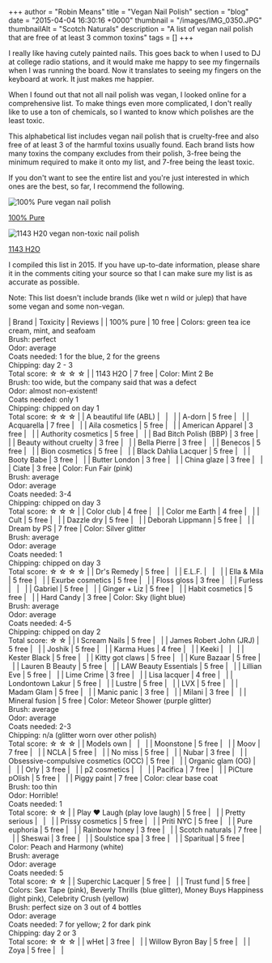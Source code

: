 +++
author = "Robin Means"
title = "Vegan Nail Polish"
section = "blog"
date = "2015-04-04 16:30:16 +0000"
thumbnail = "/images/IMG_0350.JPG"
thumbnailAlt = "Scotch Naturals"
description = "A list of vegan nail polish that are free of at least 3 common toxins"
tags = []
+++

I really like having cutely painted nails. This goes back to when I used to DJ at college radio stations, and it would make me happy to see my fingernails when I was running the board. Now it translates to seeing my fingers on the keyboard at work. It just makes me happier.

When I found out that not all nail polish was vegan, I looked online for a comprehensive list. To make things even more complicated, I don't really like to use a ton of chemicals, so I wanted to know which polishes are the least toxic.

This alphabetical list includes vegan nail polish that is cruelty-free and also free of at least 3 of the harmful toxins usually found. Each brand lists how many toxins the company excludes from their polish, 3-free being the minimum required to make it onto my list, and 7-free being the least toxic.

If you don't want to see the entire list and you're just interested in which ones are the best, so far, I recommend the following.

![100% Pure vegan nail polish](/images/100pure5.jpg)

[100% Pure](http://www.100percentpure.com/collections/nail-polishes)

![1143 H20 vegan non-toxic nail polish](/images/IMG_0673.JPG)

[1143 H2O](http://www.1143nails.com/)

I compiled this list in 2015. If you have up-to-date information, please share it in the comments citing your source so that I can make sure my list is as accurate as possible.

Note: This list doesn't include brands (like wet n wild or julep) that have some vegan and some non-vegan.

| Brand | Toxicity | Reviews |
| 100% pure | 10 free | Colors: green tea ice cream, mint, and seafoam  
Brush: perfect  
Odor: average   
Coats needed: 1 for the blue, 2 for the greens  
Chipping: day 2 - 3  
Total score: ☆ ☆ ☆ ☆ |
| 1143 H2O | 7 free | Color: Mint 2 Be  
Brush: too wide, but the company said that was a defect   
Odor: almost non-existent!   
Coats needed: only 1  
Chipping: chipped on day 1  
Total score: ☆ ☆ ☆ |
| A beautiful life (ABL) | &nbsp; | &nbsp; |
| A-dorn | 5 free | &nbsp; |
| Acquarella | 7 free | &nbsp; |
| Aila cosmetics | 5 free | &nbsp; |
| American Apparel | 3 free | &nbsp; |
| Authority cosmetics | 5 free | &nbsp; |
| Bad Bitch Polish (BBP) | 3 free | &nbsp; |
| Beauty without cruelty | 3 free | &nbsp; |
| Bella Pierre | 3 free | &nbsp; |
| Benecos | 5 free | &nbsp; |
| Bion cosmetics | 5 free | &nbsp; |
| Black Dahlia Lacquer | 5 free | &nbsp; |
| Booty Babe | 3 free | &nbsp; |
| Butter London | 3 free | &nbsp; |
| China glaze | 3 free | &nbsp; |
| Ciate | 3 free | Color: Fun Fair (pink)  
Brush: average   
Odor: average   
Coats needed: 3-4  
Chipping: chipped on day 3  
Total score: ☆ ☆ ☆ |
| Color club | 4 free | &nbsp; |
| Color me Earth | 4 free | &nbsp; |
| Cult | 5 free | &nbsp; |
| Dazzle dry | 5 free | &nbsp; |
| Deborah Lippmann | 5 free | &nbsp; |
| Dream by PS | 7 free | Color: Silver glitter  
Brush: average  
Odor: average   
Coats needed: 1  
Chipping: chipped on day 3  
Total score: ☆ ☆ ☆ ☆ |
| Dr's Remedy | 5 free | &nbsp; |
| E.L.F. | &nbsp; | &nbsp; |
| Ella & Mila | 5 free | &nbsp; |
| Exurbe cosmetics | 5 free | &nbsp; |
| Floss gloss | 3 free | &nbsp; |
| Furless | &nbsp; | &nbsp; |
| Gabriel | 5 free | &nbsp; |
| Ginger + Liz | 5 free | &nbsp; |
| Habit cosmetics | 5 free | &nbsp; |
| Hard Candy | 3 free | Color: Sky (light blue)  
Brush: average  
Odor: average   
Coats needed: 4-5  
Chipping: chipped on day 2  
Total score: ☆ ☆ |
| I Scream Nails | 5 free | &nbsp; |
| James Robert John (JRJ) | 5 free | &nbsp; |
| Joshik | 5 free | &nbsp; |
| Karma Hues | 4 free | &nbsp; |
| Keeki | &nbsp; | &nbsp; |
| Kester Black | 5 free | &nbsp; |
| Kitty got claws | 5 free | &nbsp; |
| Kure Bazaar | 5 free | &nbsp; |
| Lauren B Beauty | 5 free | &nbsp; |
| LAW Beauty Essentials | 5 free | &nbsp; |
| Lillian Eve | 5 free | &nbsp; |
| Lime Crime | 3 free | &nbsp; |
| Lisa lacquer | 4 free | &nbsp; |
| Londontown Lakur | 5 free | &nbsp; |
| Lustre | 5 free | &nbsp; |
| LVX | 5 free | &nbsp; |
| Madam Glam | 5 free | &nbsp; |
| Manic panic | 3 free | &nbsp; |
| Milani | 3 free | &nbsp; |
| Mineral fusion | 5 free | Color: Meteor Shower (purple glitter)  
Brush: average   
Odor: average   
Coats needed: 2-3  
Chipping: n/a (glitter worn over other polish)  
Total score: ☆ ☆ ☆ |
| Models own | &nbsp; | &nbsp; |
| Moonstone | 5 free | &nbsp; |
| Moov | 7 free | &nbsp; |
| NCLA | 5 free | &nbsp; |
| No miss | 5 free | &nbsp; |
| Nubar | 3 free | &nbsp; |
| Obsessive-compulsive cosmetics (OCC) | 5 free | &nbsp; |
| Organic glam (OG) | &nbsp; | &nbsp; |
| Orly | 3 free | &nbsp; |
| p2 cosmetics | &nbsp; | &nbsp; |
| Pacifica | 7 free | &nbsp; |
| PiCture pOlish | 5 free | &nbsp; |
| Piggy paint | 7 free | Color: clear base coat  
Brush: too thin   
Odor: Horrible!   
Coats needed: 1   
Total score: ☆ ☆ |
| Play ♥ Laugh (play love laugh) | 5 free | &nbsp; |
| Pretty serious | &nbsp; | &nbsp; |
| Prissy cosmetics | 5 free | &nbsp; |
| Priti NYC | 5 free | &nbsp; |
| Pure euphoria | 5 free | &nbsp; |
| Rainbow honey | 3 free | &nbsp; |
| Scotch naturals | 7 free | &nbsp; |
| Sheswai | 3 free | &nbsp; |
| Soulstice spa | 3 free | &nbsp; |
| Sparitual | 5 free | Color: Peach and Harmony (white)  
Brush: average  
Odor: average  
Coats needed: 5  
Total score: ☆ ☆ |
| Superchic Lacquer | 5 free | &nbsp; |
| Trust fund | 5 free | Colors: Sex Tape (pink), Beverly Thrills (blue glitter), Money Buys Happiness (light pink), Celebrity Crush (yellow)  
Brush: perfect size on 3 out of 4 bottles  
Odor: average   
Coats needed: 7 for yellow; 2 for dark pink  
Chipping: day 2 or 3  
Total score: ☆ ☆ ☆ |
| wHet | 3 free | &nbsp; |
| Willow Byron Bay | 5 free | &nbsp; |
| Zoya | 5 free | &nbsp; |



